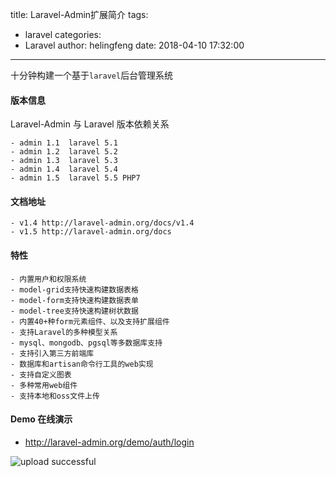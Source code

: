 title: Laravel-Admin扩展简介
tags:
  - laravel
categories:
  - Laravel
author: helingfeng
date: 2018-04-10 17:32:00
---
十分钟构建一个基于`laravel`后台管理系统

#### 版本信息

Laravel-Admin 与 Laravel 版本依赖关系

```
- admin 1.1  laravel 5.1
- admin 1.2  laravel 5.2
- admin 1.3  laravel 5.3
- admin 1.4  laravel 5.4
- admin 1.5  laravel 5.5 PHP7
```

#### 文档地址

```
- v1.4 http://laravel-admin.org/docs/v1.4
- v1.5 http://laravel-admin.org/docs
```

#### 特性

```
- 内置用户和权限系统
- model-grid支持快速构建数据表格
- model-form支持快速构建数据表单
- model-tree支持快速构建树状数据
- 内置40+种form元素组件、以及支持扩展组件
- 支持Laravel的多种模型关系
- mysql、mongodb、pgsql等多数据库支持
- 支持引入第三方前端库
- 数据库和artisan命令行工具的web实现
- 支持自定义图表
- 多种常用web组件
- 支持本地和oss文件上传
```

#### Demo 在线演示

- http://laravel-admin.org/demo/auth/login

![upload successful](/images/pasted-26.png)
